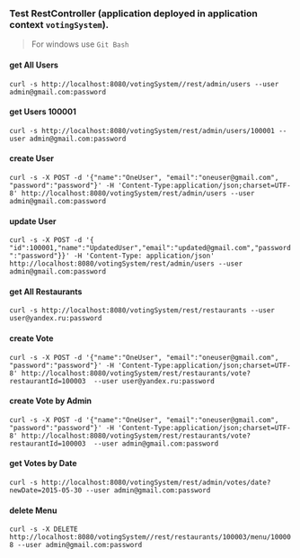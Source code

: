 ### Test RestController (application deployed in application context `votingSystem`).
> For windows use `Git Bash`

#### get All Users
`curl -s http://localhost:8080/votingSystem//rest/admin/users --user admin@gmail.com:password`

#### get Users 100001
`curl -s http://localhost:8080/votingSystem/rest/admin/users/100001 --user admin@gmail.com:password`

#### create User
`curl -s -X POST -d '{"name":"OneUser", "email":"oneuser@gmail.com", "password":"password"}' -H 'Content-Type:application/json;charset=UTF-8' http://localhost:8080/votingSystem/rest/admin/users --user admin@gmail.com:password`

#### update User
`curl -s -X POST -d '{ "id":100001,"name":"UpdatedUser","email":"updated@gmail.com","password":"password"}}' -H 'Content-Type: application/json' http://localhost:8080/votingSystem/rest/admin/users --user admin@gmail.com:password`

#### get All Restaurants
`curl -s http://localhost:8080/votingSystem/rest/restaurants --user user@yandex.ru:password`

#### create Vote
`curl -s -X POST -d '{"name":"OneUser", "email":"oneuser@gmail.com", "password":"password"}' -H 'Content-Type:application/json;charset=UTF-8' http://localhost:8080/votingSystem/rest/restaurants/vote?restaurantId=100003  --user user@yandex.ru:password`

#### create Vote by Admin
`curl -s -X POST -d '{"name":"OneUser", "email":"oneuser@gmail.com", "password":"password"}' -H 'Content-Type:application/json;charset=UTF-8' http://localhost:8080/votingSystem/rest/restaurants/vote?restaurantId=100003  --user admin@gmail.com:password`

#### get Votes by Date
`curl -s http://localhost:8080/votingSystem/rest/admin/votes/date?newDate=2015-05-30 --user admin@gmail.com:password`

#### delete Menu
`curl -s -X DELETE http://localhost:8080/votingSystem//rest/restaurants/100003/menu/100008 --user admin@gmail.com:password`



